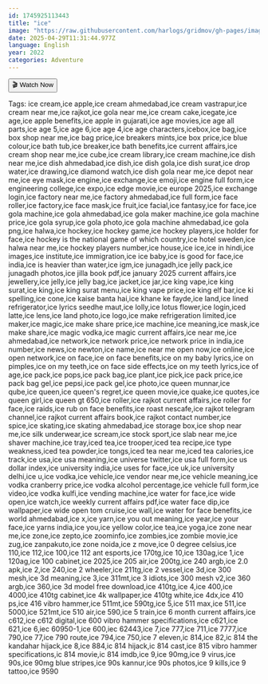 ```yaml
---
id: 1745925113443
title: "ice"
image: "https://raw.githubusercontent.com/harlogs/gridmov/gh-pages/images/ice-1745926304977.png"
date: 2025-04-29T11:31:44.977Z
language: English
year: 2022
categories: Adventure
---
```


<div id="video1" class="text-center my-6">
  <button 
    onclick="showVideo('video1', 'KPrblX7al1s0XVQ/Chhaava_2025.mkv.mp4', 1745925113443);" 
    class="bg-red-600 text-white text-xl px-8 py-4 rounded-lg hover:bg-red-700 transition duration-300 shadow-lg">
    🎬 Watch Now
  </button>
</div>

<p class="w-full bg-gray-800 text-gray-300 text-center py-2 mt-4">
  Tags: ice cream,ice apple,ice cream ahmedabad,ice cream vastrapur,ice cream near me,ice rajkot,ice gola near me,ice cream cake,icegate,ice age,ice apple benefits,ice apple in gujarati,ice age movies,ice age all parts,ice age 5,ice age 6,ice age 4,ice age characters,icebox,ice bag,ice box shop near me,ice bag price,ice breakers mints,ice box price,ice blue colour,ice bath tub,ice breaker,ice bath benefits,ice current affairs,ice cream shop near me,ice cube,ice cream library,ice cream machine,ice dish near me,ice dish ahmedabad,ice dish,ice dish gola,ice dish surat,ice drop water,ice drawing,ice diamond watch,ice dish gola near me,ice depot near me,ice eye mask,ice engine,ice exchange,ice emoji,ice engine full form,ice engineering college,ice expo,ice edge movie,ice europe 2025,ice exchange login,ice factory near me,ice factory ahmedabad,ice full form,ice face roller,ice factory,ice face mask,ice fruit,ice facial,ice fantasy,ice for face,ice gola machine,ice gola ahmedabad,ice gola maker machine,ice gola machine price,ice gola syrup,ice gola photo,ice gola machine ahmedabad,ice gola png,ice halwa,ice hockey,ice hockey game,ice hockey players,ice holder for face,ice hockey is the national game of which country,ice hotel sweden,ice halwa near me,ice hockey players number,ice house,ice ice,ice in hindi,ice images,ice institute,ice immigration,ice ice baby,ice is good for face,ice india,ice is heavier than water,ice igm,ice junagadh,ice jelly pack,ice junagadh photos,ice jilla book pdf,ice january 2025 current affairs,ice jewellery,ice jelly,ice jelly bag,ice jacket,ice jar,ice king vape,ice king surat,ice king,ice king surat menu,ice king vape price,ice king elf bar,ice ki spelling,ice cone,ice kaise banta hai,ice khane ke fayde,ice land,ice lined refrigerator,ice lyrics seedhe maut,ice lolly,ice lotus flower,ice login,iced latte,ice lens,ice land photo,ice logo,ice make refrigeration limited,ice maker,ice magic,ice make share price,ice machine,ice meaning,ice mask,ice make share,ice magic vodka,ice magic current affairs,ice near me,ice ahmedabad,ice network,ice network price,ice network price in india,ice number,ice news,ice newton,ice name,ice near me open now,ice online,ice open network,ice on face,ice on face benefits,ice on my baby lyrics,ice on pimples,ice on my teeth,ice on face side effects,ice on my teeth lyrics,ice of age,ice pack,ice pops,ice pack bag,ice plant,ice pick,ice pack price,ice pack bag gel,ice pepsi,ice pack gel,ice photo,ice queen munnar,ice qube,ice queen,ice queen's regret,ice queen movie,ice quake,ice quotes,ice queen girl,ice queen gt 650,ice roller,ice rajkot current affairs,ice roller for face,ice raids,ice rub on face benefits,ice roast nescafe,ice rajkot telegram channel,ice rajkot current affairs book,ice rajkot contact number,ice spice,ice skating,ice skating ahmedabad,ice storage box,ice shop near me,ice silk underwear,ice scream,ice stock sport,ice slab near me,ice shaver machine,ice tray,iced tea,ice trooper,iced tea recipe,ice type weakness,iced tea powder,ice tongs,iced tea near me,iced tea calories,ice track,ice usa,ice usa meaning,ice universe twitter,ice usa full form,ice us dollar index,ice university india,ice uses for face,ice uk,ice university delhi,ice u,ice vodka,ice vehicle,ice vendor near me,ice vehicle meaning,ice vodka cranberry price,ice vodka alcohol percentage,ice vehicle full form,ice video,ice vodka kulfi,ice vending machine,ice water for face,ice wide open,ice watch,ice weekly current affairs pdf,ice water face dip,ice wallpaper,ice wide open tom cruise,ice wall,ice water for face benefits,ice world ahmedabad,ice x,ice yarn,ice you out meaning,ice year,ice your face,ice yarns india,ice you,ice yellow color,ice tea,ice yoga,ice zone near me,ice zone,ice zepto,ice zoominfo,ice zombies,ice zombie movie,ice zug,ice zanpakuto,ice zone noida,ice z move,ice 0 degree celsius,ice 110,ice 112,ice 100,ice 112 ant esports,ice 170tg,ice 10,ice 130ag,ice 1,ice 120ag,ice 100 cabinet,ice 2025,ice 205 air,ice 200tg,ice 240 argb,ice 2.0 apk,ice 2,ice 240,ice 2 wheeler,ice 211tg,ice 2 vessel,ice 3d,ice 300 mesh,ice 3d meaning,ice 3,ice 311mt,ice 3 idiots,ice 300 mesh v2,ice 360 argb,ice 360,ice 3d model free download,ice 410tg,ice 4,ice 400,ice 4000,ice 410tg cabinet,ice 4k wallpaper,ice 410tg white,ice 4dx,ice 410 ps,ice 416 vibro hammer,ice 511mt,ice 590tg,ice 5,ice 511 max,ice 511,ice 5000,ice 521mt,ice 510 air,ice 590,ice 5 train,ice 6 month current affairs,ice c612,ice c612 digital,ice 600 vibro hammer specifications,ice c621,ice 621,ice 6,iec 60950-1,ice 600,iec 62443,ice 7,ice 777,ice 711,ice 7777,ice 790,ice 77,ice 790 route,ice 794,ice 750,ice 7 eleven,ic 814,ice 82,ic 814 the kandahar hijack,ice 8,ice 884,ic 814 hijack,ic 814 cast,ice 815 vibro hammer specifications,ic 814 movie,ic 814 imdb,ice 9,ice 90mg,ice 9 virus,ice 90s,ice 90mg blue stripes,ice 90s kannur,ice 90s photos,ice 9 kills,ice 9 tattoo,ice 9590
</p>

<script src="/gridmov/js/load-video.js"></script>

